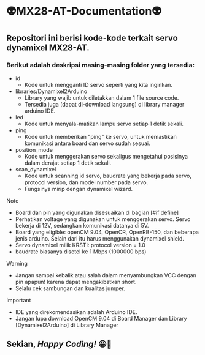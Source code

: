 # 👽MX28-AT-Documentation👽
## **Repositori ini berisi kode-kode terkait servo dynamixel MX28-AT.**

### Berikut adalah deskripsi masing-masing folder yang tersedia:
+ id
  - Kode untuk mengganti ID servo seperti yang kita inginkan.
+ libraries/Dynamixel2Arduino
  - Library yang wajib untuk diletakkan dalam 1 file source code.
  - Tersedia juga (dapat di-download langsung) di library manager arduino IDE.
+ led
  - Kode untuk menyala-matikan lampu servo setiap 1 detik sekali.
+ ping
  - Kode untuk memberikan "ping" ke servo, untuk memastikan komunikasi antara board dan servo sudah sesuai.
+ position_mode
  - Kode untuk menggerakan servo sekaligus mengetahui posisinya dalam derajat setiap 1 detik sekali.
+ scan_dynamixel
  - Kode untuk scanning id servo, baudrate yang bekerja pada servo, protocol version, dan model number pada servo.
  - Fungsinya mirip dengan dynamixel wizard.

>[!NOTE]
> - Board dan pin yang digunakan disesuaikan di bagian [#if define]
> - Perhatikan voltage yang digunakan untuk menggerakan servo. Servo bekerja di 12V, sedangkan komunikasi datanya di 5V.
> - Board yang eligible: openCM 9.04, OpenCR, OpenRB-150, dan beberapa jenis arduino. Selain dari itu harus menggunakan dynamixel shield.
> - Servo dynamixel milik KRSTI: protocol version = 1.0
> - baudrate biasanya disetel ke 1 Mbps (1000000 bps)

>[!WARNING]
> - Jangan sampai kebalik atau salah dalam menyambungkan VCC dengan pin apapun! karena dapat mengakibatkan short.
> - Selalu cek sambungan dan kualitas jumper.

>[!IMPORTANT]
> - IDE yang direkomendasikan adalah Arduino IDE.
> - Jangan lupa download OpenCM 9.04 di Board Manager dan Library [Dynamixel2Arduino] di Library Manager

## **Sekian, _Happy Coding!_** 😀🌻 
